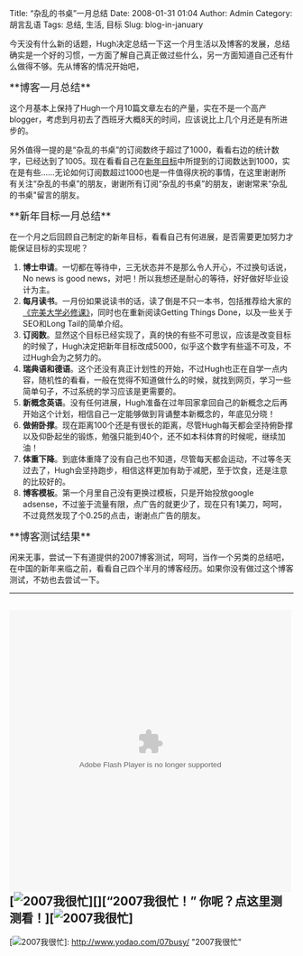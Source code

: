 Title: “杂乱的书桌”一月总结
Date: 2008-01-31 01:04
Author: Admin
Category: 胡言乱语
Tags: 总结, 生活, 目标
Slug: blog-in-january

今天没有什么新的话题，Hugh决定总结一下这一个月生活以及博客的发展，总结确实是一个好的习惯，一方面了解自己真正做过些什么，另一方面知道自己还有什么做得不够。先从博客的情况开始吧，

</p>
<font size="+1">**博客一月总结**</font>

这个月基本上保持了Hugh一个月10篇文章左右的产量，实在不是一个高产blogger，考虑到月初去了西班牙大概8天的时间，应该说比上几个月还是有所进步的。

另外值得一提的是“杂乱的书桌”的订阅数终于超过了1000，看看右边的统计数字，已经达到了1005。现在看看自己在[新年目标][]中所提到的订阅数达到1000，实在是有些……无论如何订阅数超过1000也是一件值得庆祝的事情，在这里谢谢所有关注“杂乱的书桌”的朋友，谢谢所有订阅“杂乱的书桌”的朋友，谢谢常来“杂乱的书桌"留言的朋友。

</p>
<font size="+1">**新年目标一月总结**</font>

在一个月之后回顾自己制定的新年目标，看看自己有何进展，是否需要更加努力才能保证目标的实现呢？

</p>

1.  **博士申请**。一切都在等待中，三无状态并不是那么令人开心，不过换句话说，No
    news is good news，对吧！所以我想还是耐心的等待，好好做好毕业设计为主。
2.  **每月读书**。一月份如果说读书的话，读了倒是不只一本书，包括推荐给大家的[《完美大学必修课》][]，同时也在重新阅读Getting
    Things Done，以及一些关于SEO和Long Tail的简单介绍。
3.  **订阅数**。显然这个目标已经实现了，真的快的有些不可思议，应该是改变目标的时候了，Hugh决定把新年目标改成5000，似乎这个数字有些遥不可及，不过Hugh会为之努力的。
4.  **瑞典语和德语**。这个还没有真正计划性的开始，不过Hugh也正在自学一点内容，随机性的看看，一般在觉得不知道做什么的时候，就找到网页，学习一些简单句子，不过系统的学习应该是更需要的。
5.  **新概念英语**。没有任何进展，Hugh准备在过年回家拿回自己的新概念之后再开始这个计划，相信自己一定能够做到背诵整本新概念的，年底见分晓！
6.  **做俯卧撑**。现在距离100个还是有很长的距离，尽管Hugh每天都会坚持俯卧撑以及仰卧起坐的锻炼，勉强只能到40个，还不如本科体育的时候呢，继续加油！
7.  **体重下降**。到底体重降了没有自己也不知道，尽管每天都会运动，不过等冬天过去了，Hugh会坚持跑步，相信这样更加有助于减肥，至于饮食，还是注意的比较好的。
8.  **博客模板**。第一个月里自己没有更换过模板，只是开始投放google
    adsense，不过鉴于流量有限，点广告的就更少了，现在只有1美刀，呵呵，不过竟然发现了个0.25的点击，谢谢点广告的朋友。

</p>
<font size="+1">**博客测试结果**</font>

闲来无事，尝试一下有道提供的2007博客测试，呵呵，当作一个另类的总结吧，在中国的新年来临之前，看看自己四个半月的博客经历。如果你没有做过这个博客测试，不妨也去尝试一下。

</p>

  -------------------------------------------------------------------------------------------------------------------------------------------------------------------------------------------------------------------------------------
  <embed src="http://www.yodao.com/07busy/entry.swf" flashvars="u=www.quhuashuai.com" pluginspage="http://www.macromedia.com/go/getflashplayer" type="application/x-shockwave-flash" quality="high" width="500" height="500"></embed>
  [![2007我很忙][]][][“2007我很忙！” 你呢？点这里测测看！</strong>][![2007我很忙][]]
  -------------------------------------------------------------------------------------------------------------------------------------------------------------------------------------------------------------------------------------

</p>
</p>

  [新年目标]: http://www.quhuashuai.com/2007/12/my-goals-in-2008/
  [《完美大学必修课》]: http://www.quhuashuai.com/2007/12/book-download-perfect-university/
  [2007我很忙]: http://www.yodao.com/07busy/images/logoIcon.gif
  [![2007我很忙][]]: http://www.yodao.com/07busy/ "2007我很忙"

